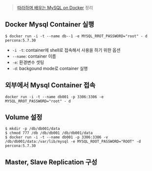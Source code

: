 > [따라하며 배우는 MySQL on Docker](https://www.inflearn.com/course/mysql-docker/dashboard) 정리

## Docker Mysql Container 실행

```
$ docker run -i -t --name db--1 -e MYSQL_RROT_PASSWORD="root" - d percona:5.7.30
```
* `-i -t`: container에 shell로 접속해서 사용을 하기 위한 옵션
* `--name`: container 이름
* `-e`: 환경변수 셋팅
* `-d`: backgound mode로 container 실행

## 외부에서 Mysql Container 접속

```
docker run -i -t --name db001 -p 3306:3306 -e MYSQL_RROT_PASSWORD="root" - d 
```

## Volume 설정

```
$ mkdir -p /db/db001/data
$ chmod 777 /db /db/db001 /db/db001/data
$ docker run -i -t --name db001 -p 3306:3306 -v /db/db001/data:/var/lib/mysql -e MYSQL_ROOT_PASSWORD="ROOT" -d percona:5.7.30
```

## Master, Slave Replication 구성
